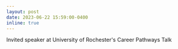```yaml
---
layout: post
date: 2023-06-22 15:59:00-0400
inline: true
---
```


Invited speaker at University of Rochester's Career Pathways Talk
